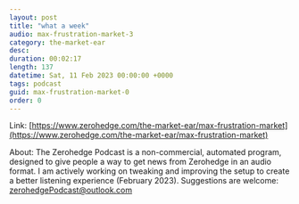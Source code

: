 ```yaml
---
layout: post
title: "what a week"
audio: max-frustration-market-3
category: the-market-ear
desc: 
duration: 00:02:17
length: 137
datetime: Sat, 11 Feb 2023 00:00:00 +0000
tags: podcast
guid: max-frustration-market-0
order: 0
---
```



Link: [https://www.zerohedge.com/the-market-ear/max-frustration-market](https://www.zerohedge.com/the-market-ear/max-frustration-market)

About: The Zerohedge Podcast is a non-commercial, automated program, designed to give people a way to get news from Zerohedge in an audio format.  I am actively working on tweaking and improving the setup to create a better listening experience (February 2023).  Suggestions are welcome: [zerohedgePodcast@outlook.com](mailto:zerohedgePodcast@outlook.com)